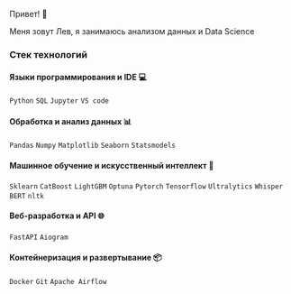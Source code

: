Привет! 👋

Меня зовут Лев, я занимаюсь анализом данных и Data Science

### Стек технологий

#### Языки программирования и IDE 💻  
`Python` `SQL` `Jupyter` `VS code`

#### Обработка и анализ данных 📊  
`Pandas` `Numpy` `Matplotlib` `Seaborn` `Statsmodels`

#### Машинное обучение и искусственный интеллект 🤖  
`Sklearn` `CatBoost` `LightGBM` `Optuna` `Pytorch` `Tensorflow` `Ultralytics` `Whisper` `BERT` `nltk`

#### Веб-разработка и API 🌐  
`FastAPI` `Aiogram`

#### Контейнеризация и развертывание 📦  
`Docker` `Git` `Apache Airflow`
